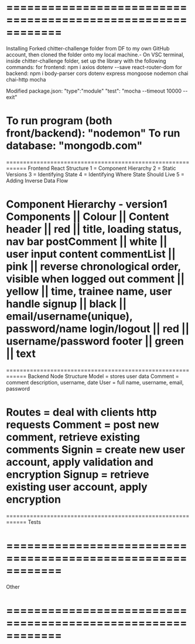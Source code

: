 ============================================================
============================================================
Installing
Forked chitter-challenge folder from DF to my own GitHub account, then cloned the folder onto my local machine.-
On VSC terminal, inside chitter-challenge folder, set up the library with the following commands:
for frontend: npm i axios dotenv --save react-router-dom
for backend: npm i body-parser cors dotenv express mongoose nodemon chai chai-http mocha

Modified package.json:
"type":"module"
"test": "mocha --timeout 10000 --exit"

To run program (both front/backend): "nodemon"
To run database: "mongodb.com"
============================================================
============================================================
Frontend
React Structure
1 = Component Hierarchy
2 = Static Versions
3 = Identifying State
4 = Identifying Where State Should Live
5 = Adding Inverse Data Flow

Component Hierarchy - version1
Components   || Colour || Content
header       || red    || title, loading status, nav bar
postComment  || white  || user input content
commentList  || pink   || reverse chronological order, visible when logged out
comment      || yellow || time, trainee name, user handle
signup       || black  || email/username(unique), password/name
login/logout || red    || username/password
footer       || green  || text
============================================================
============================================================
Backend
Node Structure
Model = stores user data
Comment = comment description, username, date
User = full name, username, email, password

Routes = deal with clients http requests
Comment = post new comment, retrieve existing comments
Signin = create new user account, apply validation and encryption 
Signup = retrieve existing user account, apply encryption
============================================================
============================================================
Tests


============================================================
============================================================
Other

============================================================
============================================================